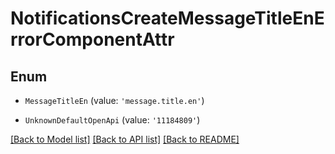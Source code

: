# NotificationsCreateMessageTitleEnErrorComponentAttr


## Enum

* `MessageTitleEn` (value: `'message.title.en'`)

* `UnknownDefaultOpenApi` (value: `'11184809'`)

[[Back to Model list]](../README.md#documentation-for-models) [[Back to API list]](../README.md#documentation-for-api-endpoints) [[Back to README]](../README.md)

